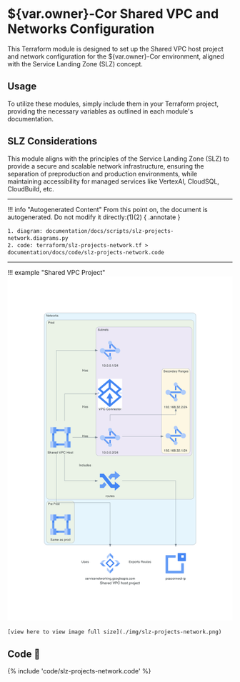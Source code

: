 # ${var.owner}-Cor Shared VPC and Networks Configuration

This Terraform module is designed to set up the Shared VPC host project and network configuration for the ${var.owner}-Cor environment, aligned with the Service Landing Zone (SLZ) concept.

## Usage

To utilize these modules, simply include them in your Terraform project, providing the necessary variables as outlined in each module's documentation.

## SLZ Considerations

This module aligns with the principles of the Service Landing Zone (SLZ) to provide a secure and scalable network infrastructure, ensuring the separation of preproduction and production environments, while maintaining accessibility for managed services like VertexAI, CloudSQL, CloudBuild, etc.

---

!!! info "Autogenerated Content"
    From this point on, the document is autogenerated. Do not modify it directly:(1)(2)
    { .annotate }

    1. diagram: documentation/docs/scripts/slz-projects-network.diagrams.py
    2. code: terraform/slz-projects-network.tf > documentation/docs/code/slz-projects-network.code

---

!!! example "Shared VPC Project"
    ![image info](./img/slz-projects-network.png)

    [view here to view image full size](./img/slz-projects-network.png)

## Code 📜

{% include 'code/slz-projects-network.code' %}

